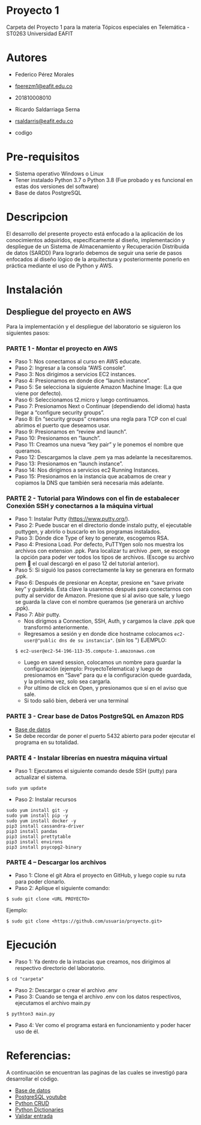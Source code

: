 # Proyecto 1

Carpeta del Proyecto 1 para la materia Tópicos especiales en Telemática - ST0263
Universidad EAFIT

# Autores

+ Federico Pérez Morales
+ fperezm1@eafit.edu.co
+ 201810008010

+ Ricardo Saldarriaga Serna
+ rsaldarris@eafit.edu.co
+ codigo

# Pre-requisitos

+ Sistema operativo Windows o Linux
+ Tener instalado Python 3.7 o Python 3.8 (Fue probado y es funcional en estas dos versiones del software)
+ Base de datos PostgreSQL

# Descripcion

El desarrollo del presente proyecto está enfocado a la aplicación de los conocimientos adquiridos, específicamente al diseño, implementación y despliegue de un Sistema de Almacenamiento y Recuperación Distribuida de datos (SARDD)
Para lograrlo debemos de seguir una serie de pasos enfocados al diseño lógico de la arquitectura y posteriormente ponerlo en práctica mediante el uso de Python y AWS.

# Instalación

## Despliegue del proyecto en AWS

Para la implementación y el despliegue del laboratorio se siguieron los siguientes pasos:

### PARTE 1 - Montar el proyecto en AWS

+ Paso 1: Nos conectamos al curso en AWS educate.
+ Paso 2: Ingresar a la consola “AWS console”.
+ Paso 3: Nos dirigimos a servicios EC2 instances.
+ Paso 4: Presionamos en donde dice “launch instance”.
+ Paso 5: Se selecciona la siguiente Amazon Machine Image: (La que viene por defecto).
+ Paso 6: Seleccionamos t2.micro y luego continuamos.
+ Paso 7: Presionamos Next o Continuar (dependiendo del idioma) hasta llegar a “configure security groups”.
+ Paso 8: En “security groups” creamos una regla para TCP con el cual abrimos el puerto que deseamos usar.
+ Paso 9: Presionamos en “review and launch”.
+ Paso 10: Presionamos en “launch”.
+ Paso 11: Creamos una nueva “key pair” y le ponemos el nombre que queramos.
+ Paso 12: Descargamos la clave .pem ya mas adelante la necesitaremos.
+ Paso 13: Presionamos en “launch instance”.
+ Paso 14: Nos dirigimos a servicios ec2 Running Instances.
+ Paso 15: Presionamos en la instancia que acabamos de crear y copiamos la DNS que también será necesaria más adelante.

### PARTE 2 - Tutorial para Windows con el fin de estabalecer Conexión SSH y conectarnos a la máquina virtual

+ Paso 1: Instalar Putty (<https://www.putty.org/>).
+ Paso 2: Puede buscar en el directorio donde instalo putty, el ejecutable puttygen, y abrirlo o buscarlo en los programas instalados.
+ Paso 3: Dónde dice Type of key to generate, escogemos RSA.
+ Paso 4: Presiona Load. Por defecto, PuTTYgen solo nos muestra los archivos con extension .ppk. Para localizar tu archivo .pem, se escoge la opción para poder ver todos los tipos de archivos. (Escoge su archivo pem   el cual descargó en el paso 12 del tutorial anterior).
+ Paso 5: Si siguió los pasos correctamente la key se generara en formato .ppk.
+ Paso 6: Después de presionar en Aceptar, presione en “save private key” y guárdela. Esta clave la usaremos después para conectarnos con putty al servidor de Amazon. Presione que si al aviso que sale, y luego se guarda la clave con el nombre queramos (se generará un archivo .ppk).
+ Paso 7: Abir putty.
    + Nos dirigmos a Connection, SSH, Auth, y cargamos la clave .ppk que transformó anteriormente.
    + Regresamos a sesión y en donde dice hostname colocamos ``` ec2-user@"public dns de su instancia" ```. (sin los ")
    EJEMPLO:
    ```
    $ ec2-user@ec2-54-196-113-35.compute-1.amazonaws.com
    ```
    + Luego en saved session, colocamos un nombre para guardar la configuración (ejemplo: ProyectoTelematica) y luego de presionamos en “Save” para qu e la configuración quede guardada, y la próxima vez, solo sea cargarla.
    + Por ultimo de click en Open, y presionamos que sí en el aviso que sale.
    + Si todo salió bien, deberá ver una terminal

### PARTE 3 - Crear base de Datos PostgreSQL en Amazon RDS

+ [Base de datos](https://docs.aws.amazon.com/es_es/AmazonRDS/latest/UserGuide/CHAP_GettingStarted.CreatingConnecting.PostgreSQL.html)
+ Se debe recordar de poner el puerto 5432 abierto para poder ejecutar el programa en su totalidad.

### PARTE 4 - Instalar librerías en nuestra máquina virtual

+ Paso 1: Ejecutamos el siguiente comando desde SSH (putty) para actualizar el sistema.
```
sudo yum update
```
+ Paso 2: Instalar recursos
```
sudo yum install git -y
sudo yum install pip -y
sudo yum install docker -y
pip3 install cassandra-driver
pip3 install pandas
pip3 install prettytable
pip3 install environs
pip3 install psycopg2-binary
```

### PARTE 4 – Descargar los archivos

+ Paso 1: Clone el git
Abra el proyecto en GitHub, y luego copie su ruta para poder clonarlo.
+ Paso 2: Aplique el siguiente comando:
```
$ sudo git clone <URL PROYECTO>
```
Ejemplo:
```
$ sudo git clone <https://github.com/usuario/proyecto.git>
```

# Ejecución

+ Paso 1: Ya dentro de la instacias que creamos, nos dirigimos al respectivo directorio del laboratorio.
```
$ cd "carpeta"
```
+ Paso 2: Descargar o crear el archivo .env
+ Paso 3: Cuando se tenga el archivo .env con los datos respectivos, ejecutamos el archivo main.py
```
$ pythton3 main.py
```
+ Paso 4: Ver como el programa estará en funcionamiento y poder hacer uso de él.

# Referencias:
A continuación se encuentran las paginas de las cuales se investigó para desarrollar el código.

+ [Base de datos](https://docs.aws.amazon.com/es_es/AmazonRDS/latest/UserGuide/CHAP_GettingStarted.CreatingConnecting.PostgreSQL.html)
+ [PostgreSQL youtube](https://www.youtube.com/watch?v=t_Q5NTtYbx4)
+ [Python CRUD](https://cosasdedevs.com/posts/como-crear-un-crud-en-python-parte-1-estructura-y-clase/)
+ [Python Dictionaries](https://www.studytonight.com/python/dictionaries-in-python)
+ [Validar entrada](https://codingornot.com/08-python-validar-entradas-ejemplos)
